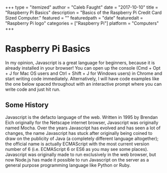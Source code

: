 +++
type = "itemized"
author = "Caleb Faught"
date = "2017-10-10"
title = "Raspberry Pi Basics"
description = "Basics of the Raspberry Pi Credit Card Sized Computer."
featured = ""
featuredpath = "date"
featuredalt = "Raspberry Pi logo"
categories = ["Raspberry Pi"]
platform = "Computers"
+++

# Raspberry Pi Basics
In my opinion, Javascript is a great language for beginners, because it is already installed in your browser! You can open up the console (Cmd + Opt + J for Mac OS users and Ctrl + Shift + J for Windows users) in Chrome and start writing code immediately. Alternatively, I will have code examples like the one below spaced throughout with an interactive prompt where you can write code and just hit run.

<script src="//repl.it/embed/MYtY/1.js"></script>

## Some History
Javascript is the defacto language of the web. Written in 1995 by Brendan Eich originally for the Netscape internet browser, Javascript was originally named Mocha. Over the years Javascript has evolved and has seen a lot of changes, the name Javascript has stuck after originally being coined to draw on the publicity of Java (a completely different language altogether); the official name is actually ECMAScript with the most current version number of 6 (i.e. ECMAScript 6 or ES6 as you may see some places). Javascript was originally made to run exclusively in the web browser, but now  Node.js has made it possible to run Javascript on the server as a general purpose programming language like Python or Ruby.
